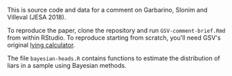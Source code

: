 
This is source code and data for a comment on Garbarino, Slonim and Villeval (JESA 2018).

To reproduce the paper, clone the repository and run `GSV-comment-brief.Rmd` from within RStudio. 
To reproduce starting from scratch, you'll need GSV's original [lying calculator](http://lyingcalculator.gate.cnrs.fr/).

The file `bayesian-heads.R` contains functions to estimate the distribution of liars in a sample
using Bayesian methods.